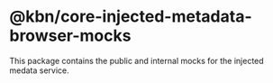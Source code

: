 # @kbn/core-injected-metadata-browser-mocks

This package contains the public and internal mocks for the injected medata service.
